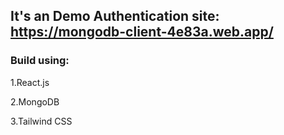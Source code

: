 ## It's an Demo Authentication site: https://mongodb-client-4e83a.web.app/

### Build using:
1.React.js

2.MongoDB

3.Tailwind CSS

